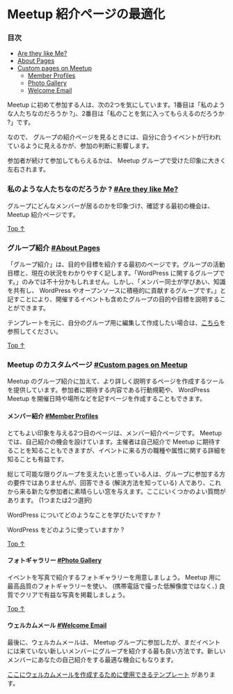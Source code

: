 <!-- # Optimizing Your Meetup Page -->
# Meetup 紹介ページの最適化


<!-- ### Topics -->
### 目次

*   [Are they like Me?](#are-they-like-me)
*   [About Pages](#about-pages)
*   [Custom pages on Meetup](#custom-pages-on-meetup)
    *   [Member Profiles](#member-profiles)
    *   [Photo Gallery](#photo-gallery)
    *   [Welcome Email](#welcome-email)

<!-- There are two universal questions people ask themselves when deciding whether to join your meetup. The first is “ARE they Like me?” The second question is “WILL they like me?” -->
Meetup に初めて参加する人は、次の2つを気にしています。1番目は「私のような人たちなのだろうか ?」、2番目は「私のことを気に入ってもらえるのだろうか ?」です。

<!-- So when someone is looking at a Meetup page, their choice to attend an event will be influenced by whether what they see about your group seems as if it will fit them. -->
なので、 グループの紹介ページを見るときには、自分に合うイベントが行われているように見えるかが、参加の判断に影響します。

<!-- Whether they continue to attend will depend a lot on how they are received when they come to your group. -->
参加者が続けて参加してもらえるかは、 Meetup グループで受けた印象に大きく左右されます。

<!-- ### Are they like Me? [#Are they like Me?](#are-they-like-me) -->
### 私のような人たちなのだろうか ? [#Are they like Me?](#are-they-like-me)

<!-- The first opportunity we have to make an impression and demonstrate what the group members are like starts with your Meetup page. -->
グループにどんなメンバーが居るのかを印象づけ、確認する最初の機会は、 Meetup 紹介ページです。

[Top ↑](#top)

<!-- ### About Pages [#About Pages](#about-pages) -->
### グループ紹介 [#About Pages](#about-pages)

<!-- Your About Page is where you have the first opportunity to introduce your purpose or goal. This is where you put your mission statement and where you should be very clear about what you are about. It may not just be enough to say “we are a group about WordPress.” If however, you say “we are WordPress users who teach and learn from each other, who enjoy sharing knowledge, and who are passionate about encouraging others into WordPress and Open Source’” you are introducing both the mission to advance WordPress and the inclusive nature of the event. -->
「グループ紹介」は、目的や目標を紹介する最初のページです。グループの活動目標と、現在の状況をわかりやすく記します。「WordPress に関するグループです。」のみでは不十分かもしれません。しかし、「メンバー同士が学びあい、知識を共有し、 WordPress やオープンソースに積極的に貢献するグループです。」と記すことにより、開催するイベントも含めたグループの目的や目標を説明することができます。

<!-- If you are interested in a template for that page that you can edit and adjust for your own group, you can [find that here](https://make.wordpress.org/community/handbook/meetup-organizer/resources/about-page/). -->
テンプレートを元に、自分のグループ用に編集して作成したい場合は、[こちら](https://make.wordpress.org/community/handbook/meetup-organizer/resources/about-page/)を参照してください。

[Top ↑](#top)

<!-- ### Custom pages on Meetup [#Custom pages on Meetup](#custom-pages-on-meetup) -->
### Meetup のカスタムページ [#Custom pages on Meetup](#custom-pages-on-meetup)

<!-- In addition to the main about section on Meetup, you have tools available to create custom pages that provide more detailed information about your group. This is also where you are able to create a page for your code of conduct that gives people clear information about what you expect of group members and the kind of environment WordPress Meetups are expected to provide. -->
Meetup のグループ紹介に加えて、より詳しく説明するページを作成するツールを提供しています。参加者に期待する内容である行動規範や、 WordPress Meetup を開催日時や場所などを記すページを作成することもできます。

<!-- #### Member Profiles [#Member Profiles](#member-profiles) -->
#### メンバー紹介 [#Member Profiles](#member-profiles)

<!-- The second area you have available to make great impressions is your member profile pages. On Meetup, you have an opportunity to ask people questions about themselves. While we often use those questions as organizers to help inform us as to what people want from the Meetup, they are also valuable for people to obtain more information about the kind of people they will meet when they come to your event. -->
とてもよい印象を与える2つ目のページは、メンバー紹介ページです。 Meetup では、自己紹介の機会を設けています。主催者は自己紹介で Meetup に期待することを知ることもできますが、イベントに来る方の職種や属性に関する詳細を知ることも有益です。

<!-- In wanting to stay as inclusive as possible, these are not a requirement for people joining the group, but for those who do answer (and we have found that most do), they give a great window to outsiders looking to come in. Here are some good questions. (Choose one or two) -->
総じて可能な限りグループを支えたいと思っている人は、グループに参加する方の要件ではありませんが、回答できる (解決方法を知っている) 人であり、これから来る新たな参加者に素晴らしい窓を与えます。ここにいくつかのよい質問があります。 (1つまたは2つ選択)

<!-- What would you like to learn about WordPress? -->
WordPress についてどのようなことを学びたいですか ?

<!-- How are you already using WordPress? -->
WordPress をどのように使っていますか ?

[Top ↑](#top)

<!-- #### Photo Gallery [#Photo Gallery](#photo-gallery) -->
#### フォトギャラリー [#Photo Gallery](#photo-gallery)

<!-- Have a photo gallery that helps showcase your events. Use your top level Meetup gallery to showcase good quality, clear, and informative welcoming photos of your group (not grainy low quality phone photos). -->
イベントを写真で紹介するフォトギャラリーを用意しましょう。 Meetup 用に最高品質のフォトギャラリーを使い、 (携帯電話で撮った低解像度ではなく、) 良質でクリアで有益な写真を掲載しましょう。

[Top ↑](#top)

<!-- #### Welcome Email [#Welcome Email](#welcome-email) -->
#### ウェルカムメール [#Welcome Email](#welcome-email)

<!-- Finally, the welcome email is a great way of introducing your group to new members when they have taken the plunge and actually joined but have not yet attended an event. It is an excellent opportunity to introduce yourselves a bit more personally to new members. -->
最後に、ウェルカムメールは、 Meetup グループに参加したが、まだイベントには来ていない新しいメンバーにグループを紹介する最も良い方法です。新しいメンバーにあなたの自己紹介をする最適な機会にもなります。

<!-- [Here is a template you can use](https://make.wordpress.org/community/handbook/meetup-organizer/resources/welcome-email/) to craft your own welcome email. -->
[ここにウェルカムメールを作成するために使用できるテンプレート](https://make.wordpress.org/community/handbook/meetup-organizer/resources/welcome-email/) があります。
